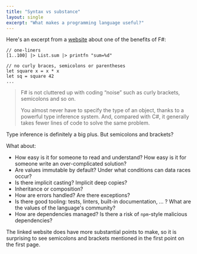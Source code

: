 ```yaml
---
title: "Syntax vs substance"
layout: single
excerpt: "What makes a programming language useful?"
---
```


Here's an excerpt from a [website](https://fsharpforfunandprofit.com/why-use-fsharp/) about one of the benefits of F#:
>
```
// one-liners
[1..100] |> List.sum |> printfn "sum=%d"

// no curly braces, semicolons or parentheses
let square x = x * x
let sq = square 42
...
```
> F# is not cluttered up with coding “noise” such as curly brackets, semicolons and so on.
>
> You almost never have to specify the type of an object, thanks to a powerful type inference system. And, compared with C#, it generally takes fewer lines of code to solve the same problem.

Type inference is definitely a big plus. But semicolons and brackets?

What about:
- How easy is it for someone to read and understand? How easy is it for someone write an over-complicated solution?
- Are values immutable by default? Under what conditions can data races occur?
- Is there implicit casting? Implicit deep copies?
- Inheritance or composition?
- How are errors handled? Are there exceptions?
- Is there good tooling: tests, linters, built-in documentation, ... ? What are the values of the language's community?
- How are dependencies managed? Is there a risk of `npm`-style malicious dependencies?

The linked website does have more substantial points to make, so it is surprising to see semicolons and brackets mentioned in the first point on the first page.